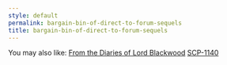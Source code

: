 ```yaml
---
style: default
permalink: bargain-bin-of-direct-to-forum-sequels
title: bargain-bin-of-direct-to-forum-sequels
---
```

You may also like:
[From the Diaries of Lord Blackwood](http://scp-wiki.net/from-the-diaries-of-lord-blackwood)
[SCP-1140](http://scp-wiki.net/scp-1140)